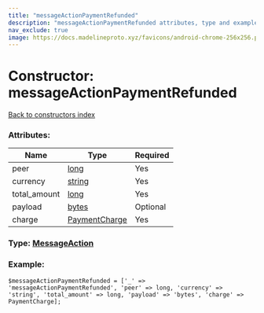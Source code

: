 ```yaml
---
title: "messageActionPaymentRefunded"
description: "messageActionPaymentRefunded attributes, type and example"
nav_exclude: true
image: https://docs.madelineproto.xyz/favicons/android-chrome-256x256.png
---
```

# Constructor: messageActionPaymentRefunded  
[Back to constructors index](/API_docs/constructors/index.html)



### Attributes:

| Name     |    Type       | Required |
|----------|---------------|----------|
|peer|[long](/API_docs/types/long.html) | Yes|
|currency|[string](/API_docs/types/string.html) | Yes|
|total\_amount|[long](/API_docs/types/long.html) | Yes|
|payload|[bytes](/API_docs/types/bytes.html) | Optional|
|charge|[PaymentCharge](/API_docs/types/PaymentCharge.html) | Yes|



### Type: [MessageAction](/API_docs/types/MessageAction.html)


### Example:

```
$messageActionPaymentRefunded = ['_' => 'messageActionPaymentRefunded', 'peer' => long, 'currency' => 'string', 'total_amount' => long, 'payload' => 'bytes', 'charge' => PaymentCharge];
```  
